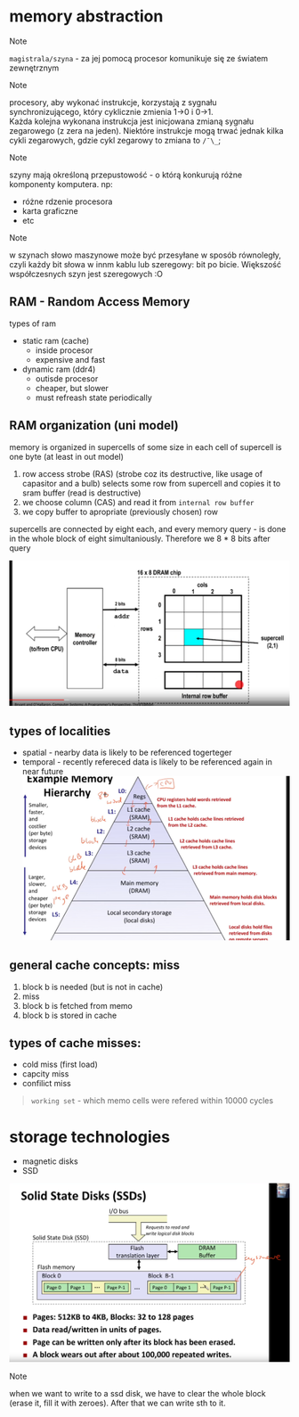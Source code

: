 # memory abstraction

> [!NOTE]
> `magistrala/szyna` - za jej pomocą procesor komunikuje się ze światem zewnętrznym

> [!NOTE]
> procesory, aby wykonać instrukcje, korzystają z sygnału synchronizującego, który cyklicznie zmienia 1->0 i 0->1. \
> Każda kolejna wykonana instrukcja jest inicjowana zmianą sygnału zegarowego (z zera na jeden). Niektóre instrukcje mogą trwać jednak kilka cykli zegarowych, gdzie cykl zegarowy to zmiana to `/¯\_`;


> [!NOTE]
> szyny mają określoną przepustowość - o którą konkurują różne komponenty komputera. np:
> * różne rdzenie procesora
> * karta graficzne
> * etc

> [!NOTE]
> w szynach słowo maszynowe może być przesyłane w sposób równoległy, czyli każdy bit słowa w innm kablu lub  szeregowy: bit po bicie. Większość współczesnych szyn jest szeregowych :O 

## RAM - Random Access Memory
types of ram 
* static ram (cache)
  * inside procesor
  * expensive and fast
* dynamic ram (ddr4)
  * outisde procesor
  * cheaper, but slower
  * must refreash state periodically


## RAM organization (uni model)

memory is organized in supercells of some size in each cell of supercell is one byte (at least in out model)
1. row access strobe (RAS) (strobe coz its destructive, like usage of capasitor and a bulb) selects some row from supercell and copies it to sram buffer (read is destructive)
2. we choose column (CAS) and read it from `internal row buffer`
3. we copy buffer to apropriate (previously chosen) row

supercells are connected by eight each, and every memory query - is done in the whole block of eight simultaniously. Therefore we 8 * 8 bits after query

![dram-organization](./imgs/memo/dram-organization.png)


## types of localities
* spatial - nearby data is likely to be referenced togerteger
* temporal - recently refereced data is likely to be referenced again in near future
![memo-hierarchy](./imgs/memo/memo-hierarchy.png)

## general cache concepts: miss

1. block b is needed (but is not in cache)
2. miss
3. block b is fetched from memo
4. block b is stored in cache

##  types of cache misses:
* cold miss (first load)
* capcity miss 
* confilict miss

> `working set` - which memo cells were refered within 10000 cycles

# storage technologies
* magnetic disks
* SSD

![ssd](./imgs/memo/ssd.png)


> [!NOTE]
> when we want to write to a ssd disk, we have to clear the whole block (erase it, fill it with zeroes). After that we can write sth to it.